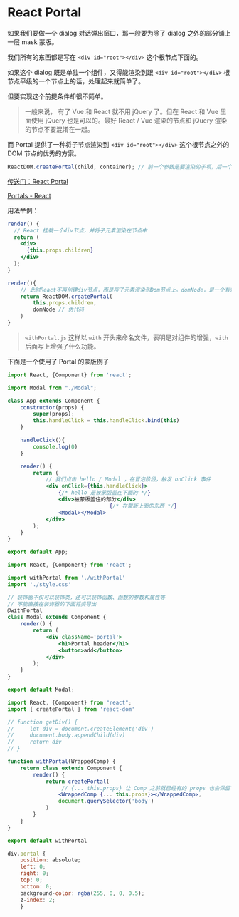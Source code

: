 # React Portal

如果我们要做一个 dialog 对话弹出窗口，那一般要为除了 dialog 之外的部分铺上一层 mask 蒙版。

我们所有的东西都是写在 `<div id="root"></div>` 这个根节点下面的。

如果这个 dialog 既是单独一个组件，又得能渲染到跟 `<div id="root"></div>` 根节点平级的一个节点上的话，处理起来就简单了。

但要实现这个前提条件却很不简单。

> 一般来说， 有了 Vue 和 React 就不用 jQuery 了。但在 React 和 Vue 里面使用 jQuery 也是可以的。最好 React / Vue 渲染的节点和 jQuery 渲染的节点不要混淆在一起。

而 Portal 提供了一种将子节点渲染到 `<div id="root"></div>` 这个根节点之外的 DOM 节点的优秀的方案。

```jsx
ReactDOM.createPortal(child, container); // 前一个参数是要渲染的子项，后一个参数是前者要渲染到哪个 DOM 节点上去
```

[传送门：React Portal](https://zhuanlan.zhihu.com/p/29880992)

[Portals - React](https://zh-hans.reactjs.org/docs/portals.html)

用法举例：

```jsx
render() {
  // React 挂载一个div节点，并将子元素渲染在节点中
  return (
    <div>
      {this.props.children}
    </div>
  );
}
```

```jsx
render(){
    // 此时React不再创建div节点，而是将子元素渲染到Dom节点上。domNode，是一个有效的任意位置的dom节点。
    return ReactDOM.createPortal(
        this.props.children,
        domNode // 伪代码
    )
}

```

> `withPortal.js` 这样以 `with` 开头来命名文件，表明是对组件的增强，`with` 后面写上增强了什么功能。

下面是一个使用了 Portal 的蒙版例子

```jsx
import React, {Component} from 'react';

import Modal from "./Modal";

class App extends Component {
    constructor(props) {
        super(props);
        this.handleClick = this.handleClick.bind(this)
    }

    handleClick(){
        console.log(0)
    }

    render() {
        return (
            // 我们点击 hello / Modal ，在冒泡阶段，触发 onClick 事件
            <div onClick={this.handleClick}>
                {/* hello 是被蒙版盖在下面的 */}
                <div>被蒙版盖住的部分</div>
								{/* 在蒙版上面的东西 */}
                <Modal></Modal>
            </div>
        );
    }
}

export default App;
```

```jsx
import React, {Component} from 'react';

import withPortal from './withPortal'
import './style.css'

// 装饰器不仅可以装饰类，还可以装饰函数、函数的参数和属性等
// 不能直接在装饰器的下面将类导出
@withPortal
class Modal extends Component {
    render() {
        return (
            <div className='portal'>
                <h1>Portal header</h1>
                <button>add</button>
            </div>
        );
    }
}

export default Modal;
```

```jsx
import React, {Component} from "react";
import { createPortal } from 'react-dom'

// function getDiv() {
//     let div = document.createElement('div')
//     document.body.appendChild(div)
//     return div
// }

function withPortal(WrappedComp) {
    return class extends Component {
        render() {
            return createPortal(
                 // {... this.props} 让 Comp 之前就已经有的 props 也会保留下来
                <WrappedComp {... this.props}></WrappedComp>,
                document.querySelector('body')
            )
        }
    }
}

export default withPortal
```

```jsx
div.portal {
    position: absolute;
    left: 0;
    right: 0;
    top: 0;
    bottom: 0;
    background-color: rgba(255, 0, 0, 0.5);
    z-index: 2;
    }
```